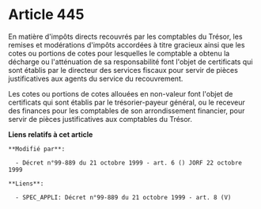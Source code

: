 # Article 445

En matière d'impôts directs recouvrés par les comptables du Trésor, les remises et modérations d'impôts accordées à titre
gracieux ainsi que les cotes ou portions de cotes pour lesquelles le comptable a obtenu la décharge ou l'atténuation de sa
responsabilité font l'objet de certificats qui sont établis par le directeur des services fiscaux pour servir de pièces
justificatives aux agents du service du recouvrement.

Les cotes ou portions de cotes allouées en non-valeur font l'objet de certificats qui sont établis par le trésorier-payeur
général, ou le receveur des finances pour les comptables de son arrondissement financier, pour servir de pièces
justificatives aux comptables du Trésor.

**Liens relatifs à cet article**

	**Modifié par**:

	  - Décret n°99-889 du 21 octobre 1999 - art. 6 () JORF 22 octobre 1999

	**Liens**:

	  - SPEC_APPLI: Décret n°99-889 du 21 octobre 1999 - art. 8 (V)
